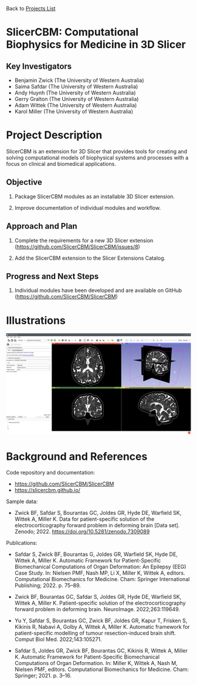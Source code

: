 Back to [Projects List](../../README.md#ProjectsList)

# SlicerCBM: Computational Biophysics for Medicine in 3D Slicer

## Key Investigators

- Benjamin Zwick (The University of Western Australia)
- Saima Safdar (The University of Western Australia)
- Andy Huynh (The University of Western Australia)
- Gerry Gralton (The University of Western Australia)
- Adam Wittek (The University of Western Australia)
- Karol Miller (The University of Western Australia)

# Project Description

<!-- Add a short paragraph describing the project. -->

SlicerCBM is an extension for 3D Slicer that provides tools for
creating and solving computational models of biophysical systems and
processes with a focus on clinical and biomedical applications.

## Objective

<!-- Describe here WHAT you would like to achieve (what you will have as end result). -->

1. Package SlicerCBM modules as an installable 3D Slicer extension.

2. Improve documentation of individual modules and workflow.

## Approach and Plan

<!-- Describe here HOW you would like to achieve the objectives stated above. -->

1. Complete the requirements for a new 3D Slicer extension (https://github.com/SlicerCBM/SlicerCBM/issues/8)

2. Add the SlicerCBM extension to the  Slicer Extensions Catalog.

## Progress and Next Steps

<!-- Update this section as you make progress, describing of what you have ACTUALLY DONE. If there are specific steps that you could not complete then you can describe them here, too. -->

1. Individual modules have been developed and are available on GitHub
   (https://github.com/SlicerCBM/SlicerCBM)

# Illustrations

<!-- Add pictures and links to videos that demonstrate what has been accomplished.
![Description of picture](Example2.jpg)
![Some more images](Example2.jpg)
-->

![Electrical Conductivity module in SlicerCBM](Screenshot_20230130_112629.png)

# Background and References

<!-- If you developed any software, include link to the source code
repository. If possible, also add links to sample data, and to any
relevant publications. -->

Code repository and documentation:

- https://github.com/SlicerCBM/SlicerCBM
- https://slicercbm.github.io/

Sample data:

- Zwick BF, Safdar S, Bourantas GC, Joldes GR, Hyde DE, Warfield SK,
  Wittek A, Miller K. Data for patient-specific solution of the
  electrocorticography forward problem in deforming brain [Data
  set]. Zenodo; 2022. https://doi.org/10.5281/zenodo.7309089

Publications:

- Safdar S, Zwick BF, Bourantas G, Joldes GR, Warfield SK, Hyde DE,
  Wittek A, Miller K. Automatic Framework for Patient-Specific
  Biomechanical Computations of Organ Deformation: An Epilepsy (EEG)
  Case Study. In: Nielsen PMF, Nash MP, Li X, Miller K, Wittek A,
  editors. Computational Biomechanics for Medicine. Cham: Springer
  International Publishing; 2022. p. 75–89.

- Zwick BF, Bourantas GC, Safdar S, Joldes GR, Hyde DE, Warfield SK,
  Wittek A, Miller K. Patient-specific solution of the
  electrocorticography forward problem in deforming
  brain. NeuroImage. 2022;263:119649.

- Yu Y, Safdar S, Bourantas GC, Zwick BF, Joldes GR, Kapur T, Frisken
  S, Kikinis R, Nabavi A, Golby A, Wittek A, Miller K. Automatic
  framework for patient-specific modelling of tumour resection-induced
  brain shift. Comput Biol Med. 2022;143:105271.

- Safdar S, Joldes GR, Zwick BF, Bourantas GC, Kikinis R, Wittek A,
  Miller K. Automatic Framework for Patient-Specific Biomechanical
  Computations of Organ Deformation. In: Miller K, Wittek A, Nash M,
  Nielsen PMF, editors. Computational Biomechanics for Medicine. Cham:
  Springer; 2021. p. 3–16.

